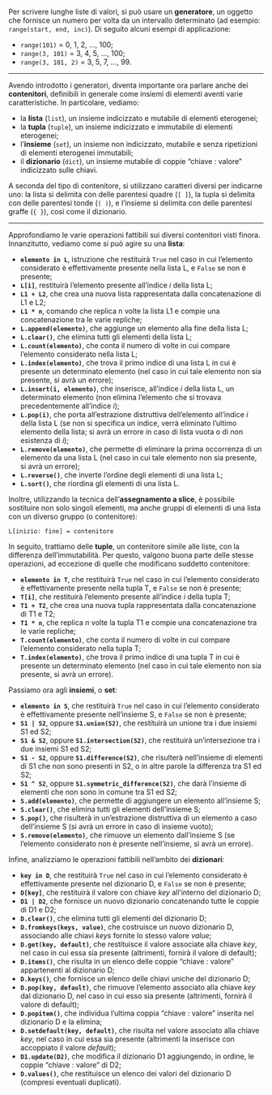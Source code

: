 Per scrivere lunghe liste di valori, si può usare un **generatore**, un oggetto che fornisce un numero per volta da un intervallo determinato (ad esempio: ```range(start, end, inc)```). Di seguito alcuni esempi di applicazione: 
- ```range(101)``` = 0, 1, 2, …, 100; 
- ```range(3, 101)``` = 3, 4, 5, …, 100; 
- ```range(3, 101, 2)``` = 3, 5, 7, ..., 99.
___
Avendo introdotto i generatori, diventa importante ora parlare anche dei **contenitori**, definibili in generale come insiemi di elementi aventi varie caratteristiche. In particolare, vediamo:
- la **lista** (```list```), un insieme indicizzato e mutabile di elementi eterogenei;
- la **tupla** (```tuple```), un insieme indicizzato e immutabile di elementi eterogenei;
- l’**insieme** (```set```), un insieme non indicizzato, mutabile e senza ripetizioni di elementi eterogenei immutabili;
- il **dizionario** (```dict```), un insieme mutabile di coppie “chiave : valore” indicizzato sulle chiavi.

A seconda del tipo di contenitore, si utilizzano caratteri diversi per indicarne uno: la lista si delimita con delle parentesi quadre (```[ ]```), la tupla si delimita con delle parentesi tonde (```( )```), e l’insieme si delimita con delle parentesi graffe (```{ }```), così come il dizionario.
___
Approfondiamo le varie operazioni fattibili sui diversi contenitori visti finora. Innanzitutto, vediamo come si può agire su una **lista**:
- **```elemento in L```**, istruzione che restituirà ```True``` nel caso in cui l’elemento considerato è effettivamente presente nella lista L, e ```False``` se non è presente;
- **```L[i]```**, restituirà l’elemento presente all’indice *i* della lista L;
- **```L1 + L2```**, che crea una nuova lista rappresentata dalla concatenazione di L1 e L2;
- **```L1 * n```**, comando che replica n volte la lista L1 e compie una concatenazione tra le varie repliche;
- **```L.append(elemento)```**, che aggiunge un elemento alla fine della lista L;
- **```L.clear()```**, che elimina tutti gli elementi della lista L;
- **```L.count(elemento)```**, che conta il numero di volte in cui compare l’elemento considerato nella lista L;
- **```L.index(elemento)```**, che trova il primo indice di una lista L in cui è presente un determinato elemento (nel caso in cui tale elemento non sia presente, si avrà un errore);
- **```L.insert(i, elemento)```**, che inserisce, all’indice *i* della lista L, un determinato elemento (non elimina l’elemento che si trovava precedentemente all’indice *i*);
- **```L.pop(i)```**, che porta all’estrazione distruttiva dell’elemento all’indice *i* della lista L (se non si specifica un indice, verrà eliminato l’ultimo elemento della lista; si avrà un errore in caso di lista vuota o di non esistenza di *i*);
- **```L.remove(elemento)```**, che permette di eliminare la prima occorrenza di un elemento da una lista L (nel caso in cui tale elemento non sia presente, si avrà un errore);
- **```L.reverse()```**, che inverte l’ordine degli elementi di una lista L;
- **```L.sort()```**, che riordina gli elementi di una lista L.

Inoltre, utilizzando la tecnica dell’**assegnamento a slice**, è possibile sostituire non solo singoli elementi, ma anche gruppi di elementi di una lista con un diverso gruppo (o contenitore):

	L[inizio: fine] = contenitore

In seguito, trattiamo delle **tuple**, un contenitore simile alle liste, con la differenza dell’immutabilità. Per questo, valgono buona parte delle stesse operazioni, ad eccezione di quelle che modificano suddetto contenitore:
- **```elemento in T```**, che restituirà ```True``` nel caso in cui l’elemento considerato è effettivamente presente nella tupla T, e ```False``` se non è presente;
- **```T[i]```**, che restituirà l’elemento presente all’indice *i* della tupla T;
- **```T1 + T2```**, che crea una nuova tupla rappresentata dalla concatenazione di T1 e T2;
- **```T1 * n```**, che replica *n* volte la tupla T1 e compie una concatenazione tra le varie repliche;
- **```T.count(elemento)```**, che conta il numero di volte in cui compare l’elemento considerato nella tupla T;
- **```T.index(elemento)```**, che trova il primo indice di una tupla T in cui è presente un determinato elemento (nel caso in cui tale elemento non sia presente, si avrà un errore).

Passiamo ora agli **insiemi**, o **set**:
- **```elemento in S```**, che restituirà ```True``` nel caso in cui l’elemento considerato è effettivamente presente nell’insieme S, e ```False``` se non è presente;
- **```S1 | S2```**, oppure **```S1.union(S2)```**, che restituirà un unione tra i due insiemi S1 ed S2;
- **```S1 & S2```**, oppure **```S1.intersection(S2)```**, che restituirà un’intersezione tra i due insiemi S1 ed S2;
- **```S1 - S2```**, oppure **```S1.difference(S2)```**, che risulterà nell’insieme di elementi di S1 che non sono presenti in S2, o in altre parole la differenza tra S1 ed S2;
- **```S1 ^ S2```**, oppure **```S1.symmetric_difference(S2)```**, che darà l’insieme di elementi che non sono in comune tra S1 ed S2;
- **```S.add(elemento)```**, che permette di aggiungere un elemento all’insieme S;
- **```S.clear()```**, che elimina tutti gli elementi dell’insieme S;
- **```S.pop()```**, che risulterà in un’estrazione distruttiva di un elemento a caso dell’insieme S (si avrà un errore in caso di insieme vuoto);
- **```S.remove(elemento)```**, che rimuove un elemento dall’insieme S (se l’elemento considerato non è presente nell’insieme, si avrà un errore).

Infine, analizziamo le operazioni fattibili nell’ambito dei **dizionari**:
- **```key in D```**, che restituirà ```True``` nel caso in cui l’elemento considerato è effettivamente presente nel dizionario D, e ```False``` se non è presente;
- **```D[key]```**, che restituirà il valore con chiave *key* all’interno del dizionario D;
- **```D1 | D2```**, che fornisce un nuovo dizionario concatenando tutte le coppie di D1 e D2;
- **```D.clear()```**, che elimina tutti gli elementi del dizionario D;
- **```D.fromkeys(keys, value)```**, che costruisce un nuovo dizionario D, associando alle chiavi *keys* fornite lo stesso valore *value*;
- **```D.get(key, default)```**, che restituisce il valore associate alla chiave *key*, nel caso in cui essa sia presente (altrimenti, fornirà il valore di default);
- **```D.items()```**, che risulta in un elenco delle coppie “chiave : valore” appartenenti al dizionario D;
- **```D.keys()```**, che fornisce un elenco delle chiavi uniche del dizionario D;
- **```D.pop(key, default)```**, che rimuove l’elemento associato alla chiave *key* dal dizionario D, nel caso in cui esso sia presente (altrimenti, fornirà il valore di default);
- **```D.popitem()```**, che individua l’ultima coppia “chiave : valore” inserita nel dizionario D e la elimina;
- **```D.setdefault(key, default)```**, che risulta nel valore associato alla chiave *key*, nel caso in cui essa sia presente (altrimenti la inserisce con accoppiato il valore *default*);
- **```D1.update(D2)```**, che modifica il dizionario D1 aggiungendo, in ordine, le coppie “chiave : valore” di D2;
- **```D.values()```**, che restituisce un elenco dei valori del dizionario D (compresi eventuali duplicati).